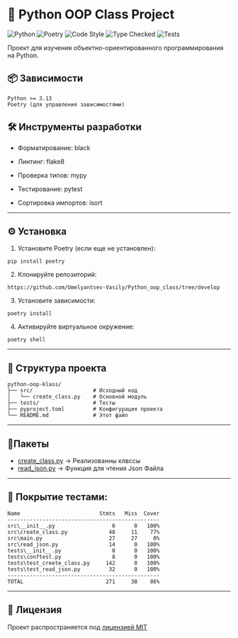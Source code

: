 # 🐍 Python OOP Class Project

![Python](https://img.shields.io/badge/python-3.13+-blue.svg)
![Poetry](https://img.shields.io/badge/packaging-poetry-cyan.svg)
![Code Style](https://img.shields.io/badge/code%20style-black-000000.svg)
![Type Checked](https://img.shields.io/badge/types-mypy-blue.svg)
![Tests](https://img.shields.io/badge/tests-pytest-blue.svg)

Проект для изучения объектно-ориентированного программирования на Python.

## 📦 Зависимости

```
Python >= 3.13
Poetry (для управления зависимостями)
```
## 🛠️ Инструменты разработки
- Форматирование: black

- Линтинг: flake8

- Проверка типов: mypy

- Тестирование: pytest

- Сортировка импортов: isort
---
## ⚙️ Установка
1. Установите Poetry (если еще не установлен):
```
pip install poetry
```
2. Клонируйте репозиторий: 
```
https://github.com/Umelyantsev-Vasily/Python_oop_class/tree/develop
```
3. Установите зависимости:
```
poetry install
```
4. Активируйте виртуальное окружение:
```
poetry shell
```
---
## 📂 Структура проекта
```
python-oop-klass/
├── src/                   # Исходный код
│   └── create_class.py    # Основной модуль
├── tests/                 # Тесты
├── pyproject.toml         # Конфигурация проекта
└── README.md              # Этот файл
```
---
##  🧩Пакеты 
- [create_class.py](https://github.com/Umelyantsev-Vasily/Python_oop_class/blob/feature/class_14_1/src/create_class.py) -> Реализованны клвссы  
- [read_json.py](https://github.com/Umelyantsev-Vasily/Python_oop_class/blob/feature/class_14_1/src/read_json.py) -> Функция для чтения Json Файла 
---

## 🧪 Покрытие тестами: 
```
Name                         Stmts   Miss  Cover
------------------------------------------------
src\__init__.py                  0      0   100%
src\create_class.py             48     11    77%
src\main.py                     27     27     0%
src\read_json.py                14      0   100%
tests\__init__.py                0      0   100%
tests\conftest.py                8      0   100%
tests\test_creete_class.py     142      0   100%
tests\test_read_json.py         32      0   100%
------------------------------------------------
TOTAL                          271     38    86%
```
---
## 📝 Лицензия
Проект распространяется под [лицензией MIT](LICENSE)